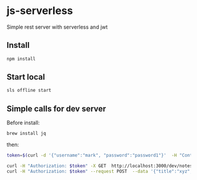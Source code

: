 # js-serverless
Simple rest server with serverless and jwt

## Install ##

  ```bash
  npm install
  ```
## Start local ##
  
  ```bash
  sls offline start
  ```
## Simple calls for dev server ##
  Before install:
  
  ```bash
  brew install jq
  ```

  then:

  ```bash
  token=$(curl -d '{"username":"mark", "password":"password1"}'  -H "Content-Type: application/json" -X POST http://localhost:3000/dev/sessions | jq --raw-output '.token')

  curl -H "Authorization: $token" -X GET  http://localhost:3000/dev/notes
  curl -H "Authorization: $token" --request POST  --data '{"title":"xyz","content":"abc"}' http://localhost:3000/dev/notes
  ```
